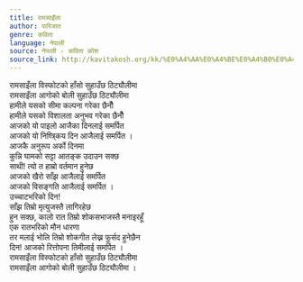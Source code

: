 ```yaml
---
title: रामसाइँला
author: पारिजात
genre: कविता
language: नेपाली
source: नेपाली - कविता कोश
source_link: http://kavitakosh.org/kk/%E0%A4%AA%E0%A4%BE%E0%A4%B0%E0%A4%BF%E0%A4%9C%E0%A4%BE%E0%A4%A4
---
```


रामसाइँला विस्फोटको हाँसो सुहाउँछ ठिट्यौलीमा  
रामसाइँला आगोको बोली सुहाउँछ ठिट्यौलीमा  
हामीले यसको सीमा कल्पना गरेका छैनौँ  
हामीले यसको विशालता अनुभव गरेका छैनौँ  
आजको यो पाइलो आजैका दिनलाई समर्पित  
आजको यो निष्त्रि्कय दिन आजैलाई समर्पित ।  
आजकै अनुरूप अर्को दिनमा  
कुन्नि घामको सट्टा आतङ्क उदाउन सक्छ  
साथी! त्यो त हाम्रो वर्तमान हुनेछ  
आजको खैरो साँझ आजैलाई समर्पित  
आजको विसङ्गति आजैलाई समर्पित ।  
उच्चाटभरिको दिन!  
साँझ तिम्रो मृत्युजस्तै लागिरहेछ  
हुन सक्छ, कालो रात तिम्रो शोकसभाजस्तै मनाइरहूँ  
एक रातभरिको मौन धारणा  
तर मलाई भोलि तिम्रो शोकगीत लेख्न फुर्सद हुनेछैन  
दिन! आजको रित्तोपना तिमीलाई समर्पित ।  
रामसाइँला विस्फोटको हाँसो सुहाउँछ ठिट्यौलीमा  
रामसाइँला आगोको बोली सुहाउँछ ठिट्यौलीमा ।
